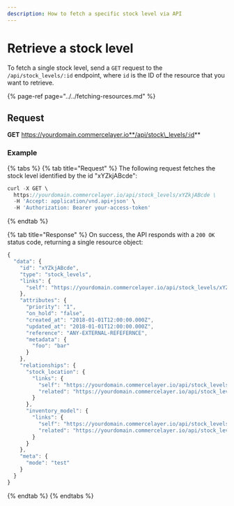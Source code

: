 ```yaml
---
description: How to fetch a specific stock level via API
---
```


# Retrieve a stock level

To fetch a single stock level, send a `GET` request to the `/api/stock_levels/:id` endpoint, where `id` is the ID of the resource that you want to retrieve.

{% page-ref page="../../fetching-resources.md" %}

## Request

**GET** https://yourdomain.commercelayer.io**/api/stock\_levels/:id**

### **Example**

{% tabs %}
{% tab title="Request" %}
The following request fetches the stock level identified by the id "xYZkjABcde":

```javascript
curl -X GET \
  https://yourdomain.commercelayer.io/api/stock_levels/xYZkjABcde \
  -H 'Accept: application/vnd.api+json' \
  -H 'Authorization: Bearer your-access-token'
```
{% endtab %}

{% tab title="Response" %}
On success, the API responds with a `200 OK` status code, returning a single resource object:

```javascript
{
  "data": {
    "id": "xYZkjABcde",
    "type": "stock_levels",
    "links": {
      "self": "https://yourdomain.commercelayer.io/api/stock_levels/xYZkjABcde"
    },
    "attributes": {
      "priority": "1",
      "on_hold": "false",
      "created_at": "2018-01-01T12:00:00.000Z",
      "updated_at": "2018-01-01T12:00:00.000Z",
      "reference": "ANY-EXTERNAL-REFEFERNCE",
      "metadata": {
        "foo": "bar"
      }
    },
    "relationships": {
      "stock_location": {
        "links": {
          "self": "https://yourdomain.commercelayer.io/api/stock_levels/xYZkjABcde/relationships/stock_location",
          "related": "https://yourdomain.commercelayer.io/api/stock_levels/xYZkjABcde/stock_location"
        }
      },
      "inventory_model": {
        "links": {
          "self": "https://yourdomain.commercelayer.io/api/stock_levels/xYZkjABcde/relationships/inventory_model",
          "related": "https://yourdomain.commercelayer.io/api/stock_levels/xYZkjABcde/inventory_model"
        }
      }
    },
    "meta": {
      "mode": "test"
    }
  }
}
```
{% endtab %}
{% endtabs %}

